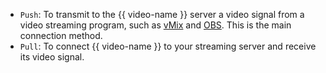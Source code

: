 * `Push`: To transmit to the {{ video-name }} server a video signal from a video streaming program, such as [vMix](https://www.vmix.com/) and [OBS](https://obsproject.com/). This is the main connection method.
* `Pull`: To connect {{ video-name }} to your streaming server and receive its video signal.
